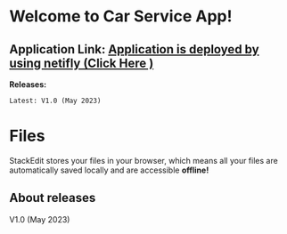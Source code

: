 # Welcome to Car Service App!
## Application Link: [Application is deployed by using netifly (Click Here )](https://car-service-ibu.netlify.app)

__Releases:__
```
Latest: V1.0 (May 2023)
```


# Files

StackEdit stores your files in your browser, which means all your files are automatically saved locally and are accessible **offline!**

## About releases
V1.0 (May 2023)
